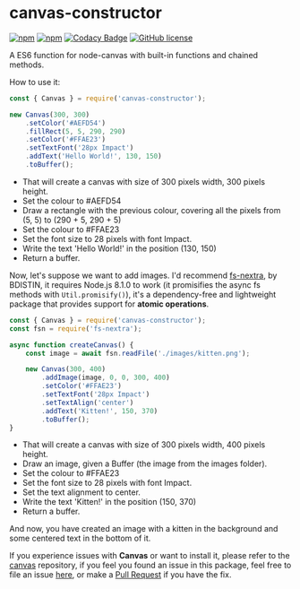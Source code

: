 # canvas-constructor
[![npm](https://img.shields.io/npm/v/canvas-constructor.svg?maxAge=3600)](https://www.npmjs.com/package/komada)
[![npm](https://img.shields.io/npm/dt/canvas-constructor.svg?maxAge=3600)](https://www.npmjs.com/package/komada)
[![Codacy Badge](https://api.codacy.com/project/badge/Grade/d673cda285b34ce4b8b6601458b29527)](https://www.codacy.com/app/kyranet/canvasConstructor?utm_source=github.com&utm_medium=referral&utm_content=kyranet/canvasConstructor&utm_campaign=badger)
[![GitHub license](https://img.shields.io/badge/license-MIT-blue.svg)](https://raw.githubusercontent.com/kyranet/canvasConstructor/master/LICENSE)

A ES6 function for node-canvas with built-in functions and chained methods.

How to use it:

```js
const { Canvas } = require('canvas-constructor');

new Canvas(300, 300)
    .setColor('#AEFD54')
    .fillRect(5, 5, 290, 290)
    .setColor('#FFAE23')
    .setTextFont('28px Impact')
    .addText('Hello World!', 130, 150)
    .toBuffer();
```

- That will create a canvas with size of 300 pixels width, 300 pixels height.
- Set the colour to #AEFD54
- Draw a rectangle with the previous colour, covering all the pixels from (5, 5) to (290 + 5, 290 + 5)
- Set the colour to #FFAE23
- Set the font size to 28 pixels with font Impact.
- Write the text 'Hello World!' in the position (130, 150)
- Return a buffer.

Now, let's suppose we want to add images. I'd recommend [fs-nextra](https://github.com/bdistin/fs-nextra), by BDISTIN, it requires Node.js 8.1.0 to work (it promisifies the async fs methods with `Util.promisify()`), it's a dependency-free and lightweight package that provides support for **atomic operations**.

```js
const { Canvas } = require('canvas-constructor');
const fsn = require('fs-nextra');

async function createCanvas() {
    const image = await fsn.readFile('./images/kitten.png');

    new Canvas(300, 400)
        .addImage(image, 0, 0, 300, 400)
        .setColor('#FFAE23')
        .setTextFont('28px Impact')
        .setTextAlign('center')
        .addText('Kitten!', 150, 370)
        .toBuffer();
}
```

- That will create a canvas with size of 300 pixels width, 400 pixels height.
- Draw an image, given a Buffer (the image from the images folder).
- Set the colour to #FFAE23
- Set the font size to 28 pixels with font Impact.
- Set the text alignment to center.
- Write the text 'Kitten!' in the position (150, 370)
- Return a buffer.

And now, you have created an image with a kitten in the background and some centered text in the bottom of it.

If you experience issues with **Canvas** or want to install it, please refer to the [canvas](https://www.npmjs.com/package/canvas) repository, if you feel you found an issue in this package, feel free to file an issue [here](https://github.com/kyranet/canvasConstructor/issues), or make a [Pull Request](https://help.github.com/articles/about-pull-requests/) if you have the fix.
